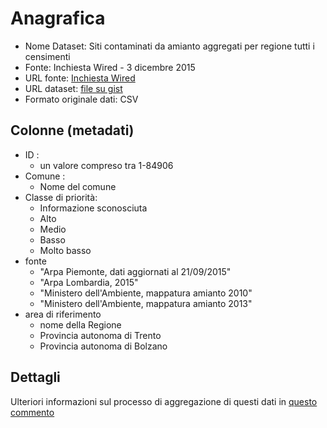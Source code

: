 # Anagrafica

- Nome Dataset: Siti contaminati da amianto aggregati per regione tutti i censimenti
- Fonte: Inchiesta Wired - 3 dicembre 2015
- URL fonte: [Inchiesta Wired](http://www.wired.it/attualita/ambiente/2015/12/03/nuova-mappatura-amianto/)
- URL dataset: [file su gist](https://gist.github.com/datajournalism-it/7364daa6aff23bbbaca5a294662ad65e)
- Formato originale dati: CSV

## Colonne (metadati)

* ID : 
  * un valore compreso tra 1-84906
* Comune : 
  * Nome del comune
* Classe di priorità: 
  * Informazione sconosciuta
  * Alto
  * Medio
  * Basso
  * Molto basso
* fonte
  * "Arpa Piemonte, dati aggiornati al 21/09/2015"
  * "Arpa Lombardia, 2015"
  * "Ministero dell'Ambiente, mappatura amianto 2010"
  * "Ministero dell'Ambiente, mappatura amianto 2013" 
* area di riferimento
  * nome della Regione
  * Provincia autonoma di Trento
  * Provincia autonoma di Bolzano 


## Dettagli

Ulteriori informazioni sul processo di aggregazione di questi dati in [questo commento](https://github.com/spaghetti-open-data/code4health-amianto/issues/5#issuecomment-221368999)
